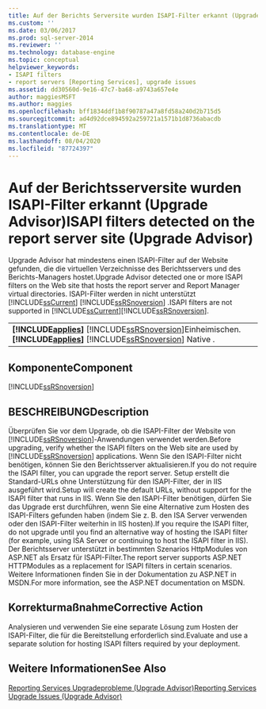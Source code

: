```yaml
---
title: Auf der Berichts Serversite wurden ISAPI-Filter erkannt (Upgrade Advisor) | Microsoft-Dokumentation
ms.custom: ''
ms.date: 03/06/2017
ms.prod: sql-server-2014
ms.reviewer: ''
ms.technology: database-engine
ms.topic: conceptual
helpviewer_keywords:
- ISAPI filters
- report servers [Reporting Services], upgrade issues
ms.assetid: dd30560d-9e16-47c7-ba68-a9743a657e4e
author: maggiesMSFT
ms.author: maggies
ms.openlocfilehash: bff1834ddf1b8f90787a47a8fd58a240d2b715d5
ms.sourcegitcommit: ad4d92dce894592a259721a1571b1d8736abacdb
ms.translationtype: MT
ms.contentlocale: de-DE
ms.lasthandoff: 08/04/2020
ms.locfileid: "87724397"
---
```

# <a name="isapi-filters-detected-on-the-report-server-site-upgrade-advisor"></a><span data-ttu-id="0e019-102">Auf der Berichtsserversite wurden ISAPI-Filter erkannt (Upgrade Advisor)</span><span class="sxs-lookup"><span data-stu-id="0e019-102">ISAPI filters detected on the report server site (Upgrade Advisor)</span></span>
  <span data-ttu-id="0e019-103">Upgrade Advisor hat mindestens einen ISAPI-Filter auf der Website gefunden, die die virtuellen Verzeichnisse des Berichtsservers und des Berichts-Managers hostet.</span><span class="sxs-lookup"><span data-stu-id="0e019-103">Upgrade Advisor detected one or more ISAPI filters on the Web site that hosts the report server and Report Manager virtual directories.</span></span> <span data-ttu-id="0e019-104">ISAPI-Filter werden in nicht unterstützt [!INCLUDE[ssCurrent](../../includes/sscurrent-md.md)] [!INCLUDE[ssRSnoversion](../../includes/ssrsnoversion-md.md)] .</span><span class="sxs-lookup"><span data-stu-id="0e019-104">ISAPI filters are not supported in [!INCLUDE[ssCurrent](../../includes/sscurrent-md.md)][!INCLUDE[ssRSnoversion](../../includes/ssrsnoversion-md.md)].</span></span>  
  
||  
|-|  
|<span data-ttu-id="0e019-105">**[!INCLUDE[applies](../../includes/applies-md.md)]**  [!INCLUDE[ssRSnoversion](../../includes/ssrsnoversion-md.md)]Einheimischen.</span><span class="sxs-lookup"><span data-stu-id="0e019-105">**[!INCLUDE[applies](../../includes/applies-md.md)]**  [!INCLUDE[ssRSnoversion](../../includes/ssrsnoversion-md.md)] Native .</span></span>|  
  
## <a name="component"></a><span data-ttu-id="0e019-106">Komponente</span><span class="sxs-lookup"><span data-stu-id="0e019-106">Component</span></span>  
 [!INCLUDE[ssRSnoversion](../../includes/ssrsnoversion-md.md)]  
  
## <a name="description"></a><span data-ttu-id="0e019-107">BESCHREIBUNG</span><span class="sxs-lookup"><span data-stu-id="0e019-107">Description</span></span>  
 <span data-ttu-id="0e019-108">Überprüfen Sie vor dem Upgrade, ob die ISAPI-Filter der Website von [!INCLUDE[ssRSnoversion](../../includes/ssrsnoversion-md.md)]-Anwendungen verwendet werden.</span><span class="sxs-lookup"><span data-stu-id="0e019-108">Before upgrading, verify whether the ISAPI filters on the Web site are used by [!INCLUDE[ssRSnoversion](../../includes/ssrsnoversion-md.md)] applications.</span></span> <span data-ttu-id="0e019-109">Wenn Sie den ISAPI-Filter nicht benötigen, können Sie den Berichtsserver aktualisieren.</span><span class="sxs-lookup"><span data-stu-id="0e019-109">If you do not require the ISAPI filter, you can upgrade the report server.</span></span> <span data-ttu-id="0e019-110">Setup erstellt die Standard-URLs ohne Unterstützung für den ISAPI-Filter, der in IIS ausgeführt wird.</span><span class="sxs-lookup"><span data-stu-id="0e019-110">Setup will create the default URLs, without support for the ISAPI filter that runs in IIS.</span></span> <span data-ttu-id="0e019-111">Wenn Sie den ISAPI-Filter benötigen, dürfen Sie das Upgrade erst durchführen, wenn Sie eine Alternative zum Hosten des ISAPI-Filters gefunden haben (indem Sie z. B. den ISA Server verwenden oder den ISAPI-Filter weiterhin in IIS hosten).</span><span class="sxs-lookup"><span data-stu-id="0e019-111">If you require the ISAPI filter, do not upgrade until you find an alternative way of hosting the ISAPI filter (for example, using ISA Server or continuing to host the ISAPI filter in IIS).</span></span> <span data-ttu-id="0e019-112">Der Berichtsserver unterstützt in bestimmten Szenarios HttpModules von ASP.NET als Ersatz für ISAPI-Filter.</span><span class="sxs-lookup"><span data-stu-id="0e019-112">The report server supports ASP.NET HTTPModules as a replacement for ISAPI filters in certain scenarios.</span></span> <span data-ttu-id="0e019-113">Weitere Informationen finden Sie in der Dokumentation zu ASP.NET in MSDN.</span><span class="sxs-lookup"><span data-stu-id="0e019-113">For more information, see the ASP.NET documentation on MSDN.</span></span>  
  
## <a name="corrective-action"></a><span data-ttu-id="0e019-114">Korrekturmaßnahme</span><span class="sxs-lookup"><span data-stu-id="0e019-114">Corrective Action</span></span>  
 <span data-ttu-id="0e019-115">Analysieren und verwenden Sie eine separate Lösung zum Hosten der ISAPI-Filter, die für die Bereitstellung erforderlich sind.</span><span class="sxs-lookup"><span data-stu-id="0e019-115">Evaluate and use a separate solution for hosting ISAPI filters required by your deployment.</span></span>  
  
## <a name="see-also"></a><span data-ttu-id="0e019-116">Weitere Informationen</span><span class="sxs-lookup"><span data-stu-id="0e019-116">See Also</span></span>  
 [<span data-ttu-id="0e019-117">Reporting Services Upgradeprobleme &#40;Upgrade Advisor&#41;</span><span class="sxs-lookup"><span data-stu-id="0e019-117">Reporting Services Upgrade Issues &#40;Upgrade Advisor&#41;</span></span>](../../../2014/sql-server/install/reporting-services-upgrade-issues-upgrade-advisor.md)  
  
  
